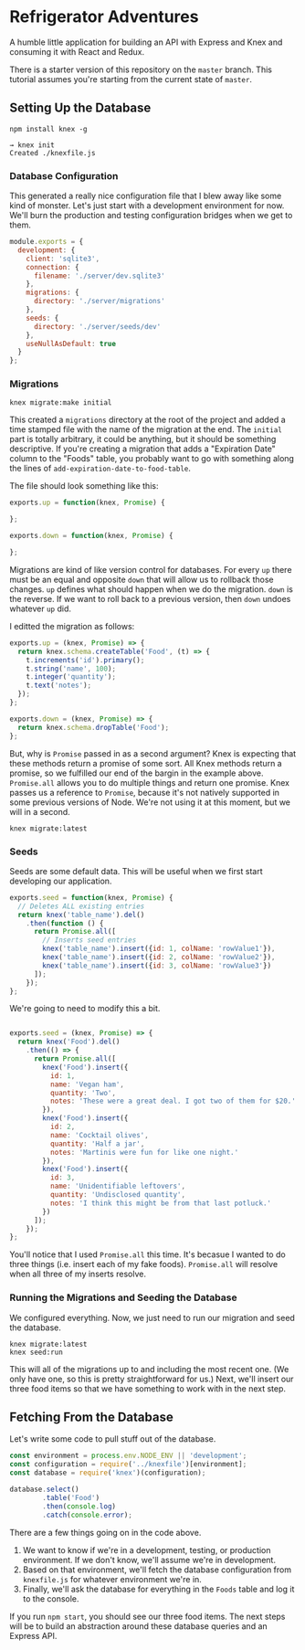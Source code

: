 # Refrigerator Adventures

A humble little application for building an API with Express and Knex and consuming it with React and Redux.

There is a starter version of this repository on the `master` branch. This tutorial assumes you're starting from the current state of `master`.

## Setting Up the Database

```
npm install knex -g
```

```
→ knex init
Created ./knexfile.js
```

### Database Configuration

This generated a really nice configuration file that I blew away like some kind of monster. Let's just start with a development environment for now. We'll burn the production and testing configuration bridges when we get to them.

```js
module.exports = {
  development: {
    client: 'sqlite3',
    connection: {
      filename: './server/dev.sqlite3'
    },
    migrations: {
      directory: './server/migrations'
    },
    seeds: {
      directory: './server/seeds/dev'
    },
    useNullAsDefault: true
  }
};
```

### Migrations

```
knex migrate:make initial
```

This created a `migrations` directory at the root of the project and added a time stamped file with the name of the migration at the end. The `initial` part is totally arbitrary, it could be anything, but it should be something descriptive. If you're creating a migration that adds a "Expiration Date" column to the "Foods" table, you probably want to go with something along the lines of `add-expiration-date-to-food-table`.

The file should look something like this:

```js
exports.up = function(knex, Promise) {

};

exports.down = function(knex, Promise) {

};
```

Migrations are kind of like version control for databases. For every `up` there must be an equal and opposite `down` that will allow us to rollback those changes. `up` defines what should happen when we do the migration. `down` is the reverse. If we want to roll back to a previous version, then `down` undoes whatever `up` did.

I editted the migration as follows:

```js
exports.up = (knex, Promise) => {
  return knex.schema.createTable('Food', (t) => {
    t.increments('id').primary();
    t.string('name', 100);
    t.integer('quantity');
    t.text('notes');
  });
};

exports.down = (knex, Promise) => {
  return knex.schema.dropTable('Food');
};
```

But, why is `Promise` passed in as a second argument? Knex is expecting that these methods return a promise of some sort. All Knex methods return a promise, so we fulfilled our end of the bargin in the example above. `Promise.all` allows you to do multiple things and return one promise. Knex passes us a reference to `Promise`, because it's not natively supported in some previous versions of Node. We're not using it at this moment, but we will in a second.

`knex migrate:latest`

### Seeds

Seeds are some default data. This will be useful when we first start developing our application.

```js
exports.seed = function(knex, Promise) {
  // Deletes ALL existing entries
  return knex('table_name').del()
    .then(function () {
      return Promise.all([
        // Inserts seed entries
        knex('table_name').insert({id: 1, colName: 'rowValue1'}),
        knex('table_name').insert({id: 2, colName: 'rowValue2'}),
        knex('table_name').insert({id: 3, colName: 'rowValue3'})
      ]);
    });
};
```

We're going to need to modify this a bit.

```js

exports.seed = (knex, Promise) => {
  return knex('Food').del()
    .then(() => {
      return Promise.all([
        knex('Food').insert({
          id: 1,
          name: 'Vegan ham',
          quantity: 'Two',
          notes: 'These were a great deal. I got two of them for $20.'
        }),
        knex('Food').insert({
          id: 2,
          name: 'Cocktail olives',
          quantity: 'Half a jar',
          notes: 'Martinis were fun for like one night.'
        }),
        knex('Food').insert({
          id: 3,
          name: 'Unidentifiable leftovers',
          quantity: 'Undisclosed quantity',
          notes: 'I think this might be from that last potluck.'
        })
      ]);
    });
};
```

You'll notice that I used `Promise.all` this time. It's becasue I wanted to do three things (i.e. insert each of my fake foods). `Promise.all` will resolve when all three of my inserts resolve.

### Running the Migrations and Seeding the Database

We configured everything. Now, we just need to run our migration and seed the database.

```
knex migrate:latest
knex seed:run
```

This will all of the migrations up to and including the most recent one. (We only have one, so this is pretty straightforward for us.) Next, we'll insert our three food items so that we have something to work with in the next step.

## Fetching From the Database

Let's write some code to pull stuff out of the database.

```js
const environment = process.env.NODE_ENV || 'development';
const configuration = require('../knexfile')[environment];
const database = require('knex')(configuration);

database.select()
        .table('Food')
        .then(console.log)
        .catch(console.error);
```

There are a few things going on in the code above.

1. We want to know if we're in a development, testing, or production environment. If we don't know, we'll assume we're in development.
2. Based on that environment, we'll fetch the database configuration from `knexfile.js` for whatever environment we're in.
3. Finally, we'll ask the database for everything in the `Foods` table and log it to the console.

If you run `npm start`, you should see our three food items. The next steps will be to build an abstraction around these database queries and an Express API.
